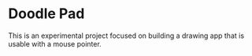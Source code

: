# Doodle Pad
This is an experimental project focused on building a drawing app that is usable with a mouse pointer.